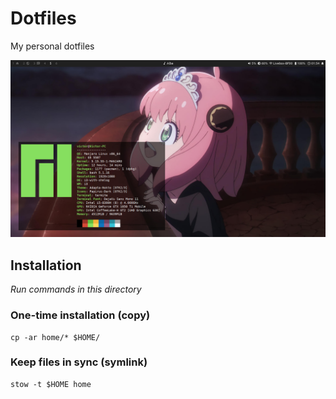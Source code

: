 # Dotfiles

My personal dotfiles

![](.readme/screenshot.jpg)

## Installation

*Run commands in this directory*

### One-time installation (copy)

```
cp -ar home/* $HOME/
```

### Keep files in sync (symlink)

```
stow -t $HOME home
```
